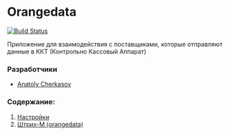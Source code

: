 # Orangedata

[![Build Status](http://ci.rbkmoney.com/buildStatus/icon?job=rbkmoney_private/cashreg-adapter-orangedata/master)](http://ci.rbkmoney.com/job/rbkmoney_private/job/cashreg-adapter-orangedata/job/master/)


Приложение для взаимодействия с поставщиками, которые отправляют данные в ККТ (Контрольно Кассовый Аппарат)

### Разработчики

- [Anatoly Cherkasov](https://github.com/avcherkasov)


### Содержание:

1. [Настройки](docs/settings.md)
1. [Штрих-М (orangedata)](docs/orangedata/)
